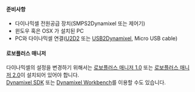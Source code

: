 
#### 준비사항
- 다이나믹셀 전원공급 장치(SMPS2Dynamixel 또는 제어기)
- 윈도우 혹은 OSX 가 설치된 PC
- PC와 다이나믹셀 연결([U2D2] 또는 [USB2Dynamixel], Micro USB cable)

#### 로보플러스 매니저
다이나믹셀의 설정을 변경하기 위해서는 [로보플러스 매니저 1.0] 또는 [로보플러스 매니저 2.0]이 설치되어 있어야 합니다.  
[Dynamixel SDK] 또는 [Dynamixel Workbench]를 이용할 수도 있습니다.

[U2D2]: /docs/kr/parts/interface/u2d2/
[USB2Dynamixel]: /docs/kr/parts/interface/usb2dynamixel/
[로보플러스 매니저 1.0]: /docs/kr/software/rplus1/manager/
[로보플러스 매니저 2.0]: /docs/kr/software/rplus2/manager/
[Dynamixel SDK]: docs/kr/software/dynamixel/dynamixel_sdk/overview/
[Dynamixel Workbench]: /docs/kr/software/dynamixel/dynamixel_workbench/
